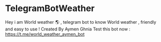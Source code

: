 # TelegramBotWeather
Hey i am World weather 🌎 , telegram bot to know World weather  , friendly and easy to use ! Created By Aymen Ghnia
Test this bot now  : https://t.me/world_weather_aymen_bot 
